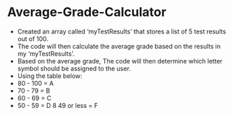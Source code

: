 # Average-Grade-Calculator
* Created an array called ‘myTestResults’ that stores a list of 5 test results out of 100.
* The code will then calculate the average grade based on the results in my ‘myTestResults’.
* Based on the average grade, The code will then determine which letter symbol should be assigned to the user.
* Using the table below:
* 80 - 100 =   A
* 70 - 79  =   B
* 60 - 69  =   C
* 50 - 59  =   D
8 49 or less = F
